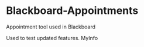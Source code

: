 # Blackboard-Appointments
Appointment tool used in Blackboard

Used to test updated features.
MyInfo
